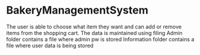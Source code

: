 # BakeryManagementSystem
The user is able to choose what item they want and can add or remove items from the shopping cart. The data is maintained using filing
Admin folder contains a file where admin pw is stored
Information folder contains a file where user data is being stored
